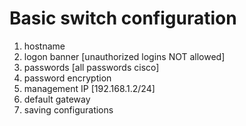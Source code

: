 # Basic switch configuration

1. hostname
2. logon  banner [unauthorized logins NOT allowed]
3. passwords [all passwords cisco]
4. password encryption
5. management IP [192.168.1.2/24]
6. default gateway
8. saving configurations

